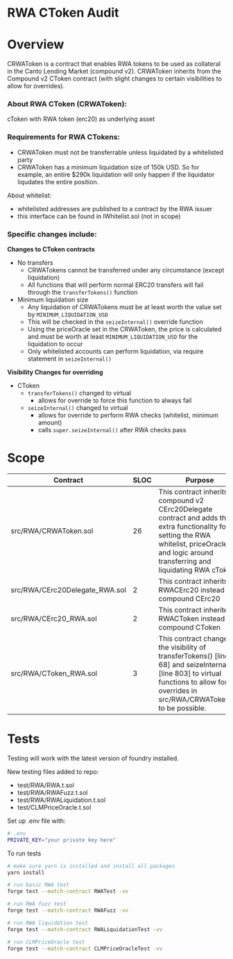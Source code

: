 # RWA CToken Audit

# Overview

CRWAToken is a contract that enables RWA tokens to be used as collateral in the Canto Lending Market (compound v2). CRWAToken inherits from the Compound v2 CToken contract (with slight changes to certain visibilities to allow for overrides).

### About RWA CToken (CRWAToken):

cToken with RWA token (erc20) as underlying asset

### Requirements for RWA CTokens:

-   CRWAToken must not be transferrable unless liquidated by a whitelisted party
-   CRWAToken has a minimum liquidation size of 150k USD. So for example, an entire $290k liquidation will only happen if the liquidator liqudates the entire position.

About whitelist:

-   whitelisted addresses are published to a contract by the RWA issuer
-   this interface can be found in IWhitelist.sol (not in scope)

### Specific changes include:

**Changes to CToken contracts**

-   No transfers
    -   CRWATokens cannot be transferred under any circumstance (except liquidation)
    -   All functions that will perform normal ERC20 transfers will fail through the `transferTokens()` function
-   Minimum liquidation size
    -   Any liquidation of CRWATokens must be at least worth the value set by `MINIMUM_LIQUIDATION_USD`
    -   This will be checked in the `seizeInternal()` override function
    -   Using the priceOracle set in the CRWAToken, the price is calculated and must be worth at least `MINIMUM_LIQUIDATION_USD` for the liquidation to occur
    -   Only whitelisted accounts can perform liquidation, via require statement in `seizeInternal()`

**Visibility Changes for overriding**

-   CToken
    -   `transferTokens()` changed to virtual
        -   allows for override to force this function to always fail
    -   `seizeInternal()` changed to virtual
        -   allows for override to perform RWA checks (whitelist, minimum amount)
        -   calls `super.seizeInternal()` after RWA checks pass

# Scope

| Contract                       | SLOC | Purpose                                                                                                                                                                                               |
| ------------------------------ | ---- | ----------------------------------------------------------------------------------------------------------------------------------------------------------------------------------------------------- |
| src/RWA/CRWAToken.sol          | 26   | This contract inherits the compound v2 CErc20Delegate contract and adds the extra functionality for setting the RWA whitelist, priceOracle, and logic around transferring and liquidating RWA cTokens |
| src/RWA/CErc20Delegate_RWA.sol | 2    | This contract inherits RWACErc20 instead of compound CErc20                                                                                                                                           |
| src/RWA/CErc20_RWA.sol         | 2    | This contract inherites RWACToken instead of compound CToken                                                                                                                                          |
| src/RWA/CToken_RWA.sol         | 3    | This contract changes the visibility of transferTokens() [line 68] and seizeInternal() [line 803] to virtual functions to allow for overrides in src/RWA/CRWAToken.sol to be possible.                |

# Tests

Testing will work with the latest version of foundry installed.

New testing files added to repo:

-   test/RWA/RWA.t.sol
-   test/RWA/RWAFuzz.t.sol
-   test/RWA/RWALiquidation.t.sol
-   test/CLMPriceOracle.t.sol

Set up .env file with:

```bash
# .env
PRIVATE_KEY="your private key here"
```

To run tests

```bash
# make sure yarn is installed and install all packages
yarn install

# run basic RWA test
forge test --match-contract RWATest -vv

# run RWA fuzz test
forge test --match-contract RWAFuzz -vv

# run RWA liquidation test
forge test --match-contract RWALiquidationTest -vv

# run CLMPriceOracle test
forge test --match-contract CLMPriceOracleTest -vv

```
